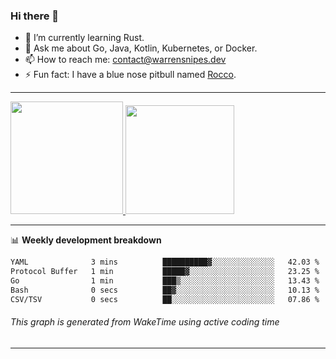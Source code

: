### Hi there 👋

- 🌱 I’m currently learning Rust.
- 💬 Ask me about Go, Java, Kotlin, Kubernetes, or Docker.
- 📫 How to reach me: contact@warrensnipes.dev
- ⚡ Fun fact: I have a blue nose pitbull named [Rocco](https://i.imgur.com/iLsSCKu.jpg).

-------


<a href="https://github.com/LockedThread/LockedThread">
  <img height="180em" src="https://github-readme-stats.vercel.app/api?username=LockedThread&theme=transparent&bg_color=00000000&show_icons=true&count_private=true" />
  <img height="174em" src="https://github-readme-stats.vercel.app/api/top-langs?username=LockedThread&theme=transparent&layout=compact&hide_progress=true&bg_color=00000000" />
  </a>

-------

📊 **Weekly development breakdown**
<!--START_SECTION:waka-->

```txt
YAML              3 mins          ██████████▓░░░░░░░░░░░░░░   42.03 %
Protocol Buffer   1 min           █████▓░░░░░░░░░░░░░░░░░░░   23.25 %
Go                1 min           ███▒░░░░░░░░░░░░░░░░░░░░░   13.43 %
Bash              0 secs          ██▓░░░░░░░░░░░░░░░░░░░░░░   10.13 %
CSV/TSV           0 secs          ██░░░░░░░░░░░░░░░░░░░░░░░   07.86 %
```

<!--END_SECTION:waka-->
###### *This graph is generated from WakeTime using active coding time*
-------
